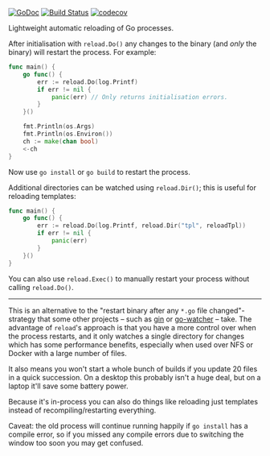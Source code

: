 [![GoDoc](https://godoc.org/github.com/teamwork/reload?status.svg)](https://godoc.org/github.com/teamwork/reload)
[![Build Status](https://travis-ci.com/Teamwork/reload.svg?branch=master)](https://travis-ci.com/Teamwork/reload)
[![codecov](https://codecov.io/gh/Teamwork/reload/branch/master/graph/badge.svg?token=n0k8YjbQOL)](https://codecov.io/gh/Teamwork/reload)

Lightweight automatic reloading of Go processes.

After initialisation with `reload.Do()` any changes to the binary (and *only*
the binary) will restart the process. For example:

```go
func main() {
    go func() {
        err := reload.Do(log.Printf)
        if err != nil {
            panic(err) // Only returns initialisation errors.
        }
    }()

    fmt.Println(os.Args)
    fmt.Println(os.Environ())
    ch := make(chan bool)
    <-ch
}
```

Now use `go install` or `go build` to restart the process.

Additional directories can be watched using `reload.Dir()`; this is useful for
reloading templates:

```go
func main() {
    go func() {
        err := reload.Do(log.Printf, reload.Dir("tpl", reloadTpl))
        if err != nil {
            panic(err)
        }
    }()
}
```

You can also use `reload.Exec()` to manually restart your process without
calling `reload.Do()`.

---

This is an alternative to the "restart binary after any `*.go` file
changed"-strategy that some other projects – such as
[gin](https://github.com/codegangsta/gin) or
[go-watcher](https://github.com/canthefason/go-watcher) – take.
The advantage of `reload`'s approach is that you have a more control over when
the process restarts, and it only watches a single directory for changes which
has some performance benefits, especially when used over NFS or Docker with a
large number of files.

It also means you won't start a whole bunch of builds if you update 20 files in
a quick succession. On a desktop this probably isn't a huge deal, but on a
laptop it'll save some battery power.

Because it's in-process you can also do things like reloading just templates
instead of recompiling/restarting everything.

Caveat: the old process will continue running happily if `go install` has a
compile error, so if you missed any compile errors due to switching the window
too soon you may get confused.
